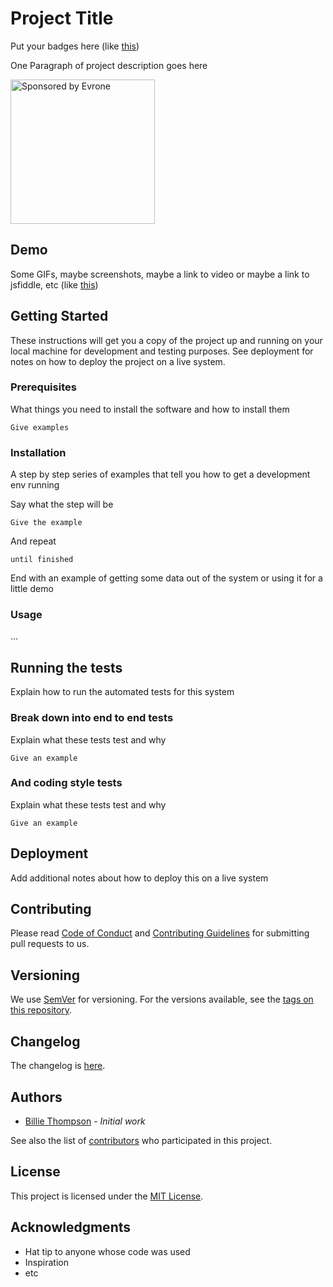 # Project Title

Put your badges here (like [this](https://github.com/varvet/pundit/blob/master/README.md))

One Paragraph of project description goes here

<a href="https://evrone.com/?utm_source=github.com">
  <img src="https://evrone.com/logo/evrone-sponsored-logo.png"
       alt="Sponsored by Evrone" width="231">
</a>

## Demo

Some GIFs, maybe screenshots, maybe a link to video or maybe a link to jsfiddle, etc (like [this](https://github.com/akashnimare/foco/blob/master/readme.md))


## Getting Started

These instructions will get you a copy of the project up and running on your local machine for development and testing purposes. See deployment for notes on how to deploy the project on a live system.

### Prerequisites

What things you need to install the software and how to install them

```
Give examples
```

### Installation

A step by step series of examples that tell you how to get a development env running

Say what the step will be

```
Give the example
```

And repeat

```
until finished
```

End with an example of getting some data out of the system or using it for a little demo

### Usage

...

## Running the tests

Explain how to run the automated tests for this system

### Break down into end to end tests

Explain what these tests test and why

```
Give an example
```

### And coding style tests

Explain what these tests test and why

```
Give an example
```

## Deployment

Add additional notes about how to deploy this on a live system

## Contributing

Please read [Code of Conduct](CODE-OF-CONDUCT.md) and [Contributing Guidelines](CONTRIBUTING.md) for submitting pull requests to us.

## Versioning

We use [SemVer](http://semver.org/) for versioning. For the versions available, see the [tags on this repository](https://github.com/your/project/tags). 

## Changelog

The changelog is [here](CHANGELOG.md).

## Authors

* [Billie Thompson](https://github.com/PurpleBooth) - *Initial work*

See also the list of [contributors](https://github.com/your/project/contributors) who participated in this project.

## License

This project is licensed under the [MIT License](LICENSE).

## Acknowledgments

* Hat tip to anyone whose code was used
* Inspiration
* etc
